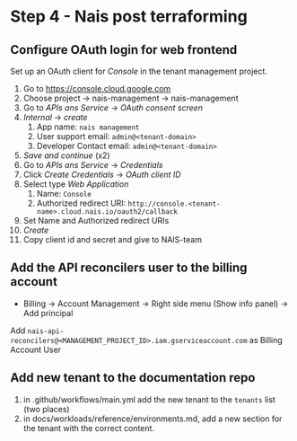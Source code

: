 # Step 4 - Nais post terraforming

## Configure OAuth login for web frontend

Set up an OAuth client for _Console_ in the tenant management project. 

1. Go to https://console.cloud.google.com
1. Choose project <tenant org> -> nais-management -> nais-management
1. Go to _APIs ans Service_ -> _OAuth consent screen_
1. _Internal_ -> _create_
   1. App name: `nais management`
   1. User support email: `admin@<tenant-domain>`
   1. Developer Contact email: `admin@<tenant-domain>`
1. _Save and continue_ (x2)
1. Go to _APIs ans Service_ -> _Credentials_
1. Click _Create Credentials_ -> _OAuth client ID_
1. Select type _Web Application_
   1. Name: `Console`
   1. Authorized redirect URI: `http://console.<tenant-name>.cloud.nais.io/oauth2/callback`
1. Set Name and Authorized redirect URIs
1. _Create_
1. Copy client id and secret and give to NAIS-team

## Add the API reconcilers user to the billing account

- Billing -> Account Management -> Right side menu (Show info panel) -> Add principal

Add `nais-api-reconcilers@<MANAGEMENT_PROJECT_ID>.iam.gserviceaccount.com` as Billing Account User

## Add new tenant to the documentation repo

1. in .github/workflows/main.yml add the new tenant to the `tenants` list (two places)
1. in docs/workloads/reference/environments.md, add a new section for the tenant with the correct content.
 



